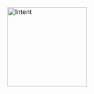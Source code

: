 <img width="181" alt="Intent" src="https://user-images.githubusercontent.com/100213839/206354745-ed739bc3-6990-48b0-9cf2-61f7a40ae240.png">
